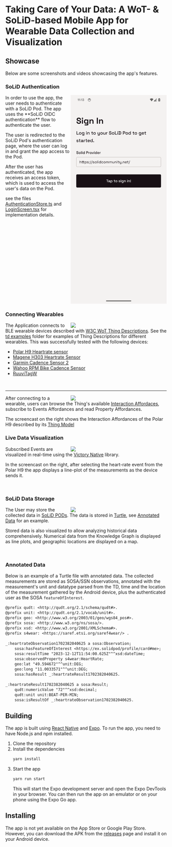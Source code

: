 # Taking Care of Your Data: A WoT- & SoLiD-based Mobile App for Wearable Data Collection and Visualization

## Showcase
Below are some screenshots and videos showcasing the app's features.
### SoLiD Authentication

<img align="right" width="300" src="images/SolidAuthentication.png">
In order to use the app, the user needs to authenticate with a SoLiD Pod. The app uses the **SoLiD OIDC authentication** flow to authenticate the user.

The user is redirected to the SoLiD Pod's authentication page, where the user can log in and grant the app access to the Pod.

After the user has authenticated, the app receives an access token, which is used to access the user's data on the Pod.

see the files [AuthenticationStore.ts](app/models/AuthenticationStore.ts) and [LoginScreen.tsx](app/screens/LoginScreen.tsx) for implementation details.

<br clear="right"/>

### Connecting Wearables

<img align="right" width="300" src="https://github.com/derwehr/WearableSolid/assets/7078901/d03f3e0b-b723-458b-9b2a-c58a08713761">

The Application connects to BLE wearable devices described with [W3C WoT Thing Descriptions](https://www.w3.org/TR/wot-thing-description11/). See the [td examples](https://github.com/derwehr/WearableSolid/tree/master/td%20examples) folder for examples of Thing Descriptions for different wearables. This was successfully tested with the following devices:
 - [Polar H9 Heartrate sensor](https://www.polar.com/en/sensors/h9-heart-rate-sensor)
 - [Magene H303 Heartrate Sensor](https://www.magene.com/sensors/52-h303-heart-rate-monitor.html)
 - [Garmin Cadence Sensor 2](https://www.garmin.com/en-US/p/641212/)
 - [Wahoo RPM Bike Cadence Sensor](https://www.wahoofitness.com/devices/bike-sensors/wahoo-rpm-cadence-sensor)
 - [RuuviTagW](https://ruuvi.com/ruuvitag/)
    
<br clear="right"/>

---

<img align="right" width="300" src="https://github.com/derwehr/WearableSolid/assets/7078901/b1e77893-4706-4eca-80c0-e7830ab977c7">


After connecting to a wearable, users can browse the Thing's available [Interaction Affordaces](https://www.w3.org/TR/wot-thing-description11/#interaction-affordances), subscribe to Events Affordances and read Property Affordances.

The screencast on the right shows the Interaction Affordances of the Polar H9 described by its [Thing Model](https://github.com/derwehr/WearableSolid/blob/master/td%20examples/PolarH9.json)
<br clear="right"/>

### Live Data Visualization

<img align="right" width="300" src="https://github.com/derwehr/WearableSolid/assets/7078901/bb48375f-635d-4be6-93f3-c3ed84e05b52">

Subscribed Events are visualized in real-time using the [Victory Native](https://formidable.com/open-source/victory/docs/native/) library.

In the screencast on the right, after selecting the heart-rate event from the Polar H9 the app displays a line-plot of the measurements as the device sends it.

<br clear="right"/>

### SoLiD Data Storage

<img align="right" width="300" src="https://github.com/derwehr/WearableSolid/assets/7078901/c6a6ba36-6b01-47d3-87b6-a4d30cc4e2ec">

The User may store the collected data in [SoLiD PODs](https://solidproject.org/). The data is stored in [Turtle](https://www.w3.org/TR/turtle/), see [Annotated Data](#annotated-data) for an example.

Stored data is also visualized to allow analyzing historical data comprehensively. Numerical data from the Knowledge Graph is displayed as line plots, and geographic locations are displayed on a map.

<br clear="right"/>

### Annotated Data
Below is an example of a Turtle file with annotated data. The collected measurements are stored as SOSA/SSN observations, annotated with the measurement's unit and datatype parsed from the TD, time and the location of the measurement gathered by the Android device, plus the authenticated user as the SOSA `featureOfInterest`.
```turtle
@prefix qudt: <http://qudt.org/2.1/schema/qudt#>.
@prefix unit: <http://qudt.org/2.1/vocab/unit#>.
@prefix geo: <http://www.w3.org/2003/01/geo/wgs84_pos#>.
@prefix sosa: <http://www.w3.org/ns/sosa/>.
@prefix xsd: <http://www.w3.org/2001/XMLSchema#>.
@prefix s4wear: <https://saref.etsi.org/saref4wear/> .

_:heartrateObservation1702382040625 a sosa:Observation;
    sosa:hasFeatureOfInterest <https://ex.solidpod/profile/card#me>;
    sosa:resultTime "2023-12-12T11:54:00.625Z"^^xsd:dateTime;
    sosa:observedProperty s4wear:HeartRate;
    geo:lat "49.594672"^^unit:DEG;
    geo:long "11.0033571"^^unit:DEG;
    sosa:hasResult _:heartrateResult1702382040625.

_:heartrateResult1702382040625 a sosa:Result;
    qudt:numericValue "72"^^xsd:decimal;
    qudt:unit unit:BEAT-PER-MIN;
    sosa:isResultOf _:heartrateObservation1702382040625.
```

## Building
The app is built using [React Native](https://reactnative.dev/) and [Expo](https://expo.io/). To run the app, you need to have Node.js and npm installed.

1. Clone the repository
2. Install the dependencies
    ```bash
    yarn install
    ```
3. Start the app
    ```bash
    yarn run start
    ```
    This will start the Expo development server and open the Expo DevTools in your browser. You can then run the app on an emulator or on your phone using the Expo Go app.

## Installing
The app is not yet available on the App Store or Google Play Store. However, you can download the APK from the [releases](https://github.com/derwehr/WoT-Solid/releases) page and install it on your Android device.
